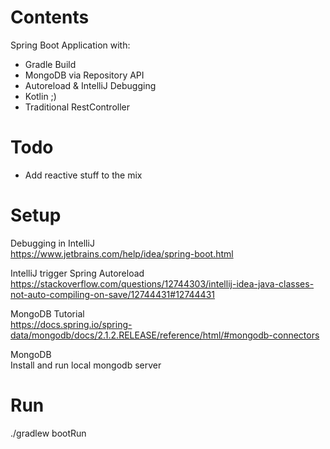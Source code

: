 # Contents
Spring Boot Application with:
 - Gradle Build
 - MongoDB via Repository API
 - Autoreload & IntelliJ Debugging
 - Kotlin ;)
 - Traditional RestController

# Todo
 - Add reactive stuff to the mix

# Setup

Debugging in IntelliJ \
https://www.jetbrains.com/help/idea/spring-boot.html

IntelliJ trigger Spring Autoreload \
https://stackoverflow.com/questions/12744303/intellij-idea-java-classes-not-auto-compiling-on-save/12744431#12744431

MongoDB Tutorial \
https://docs.spring.io/spring-data/mongodb/docs/2.1.2.RELEASE/reference/html/#mongodb-connectors

MongoDB \
Install and run local mongodb server

# Run
./gradlew bootRun